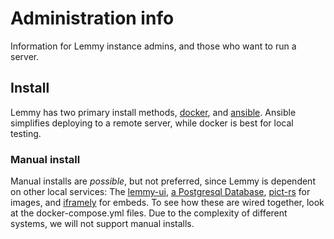 # Administration info

Information for Lemmy instance admins, and those who want to run a server.

## Install

Lemmy has two primary install methods, [docker](administration_install_docker.md), and [ansible](administration_install_ansible.md). Ansible simplifies deploying to a remote server, while docker is best for local testing.

### Manual install

Manual installs are *possible*, but not preferred, since Lemmy is dependent on other local services: The [lemmy-ui](https://github.com/LemmyNet/lemmy-ui), [a Postgresql Database](https://www.postgresql.org/), [pict-rs](https://git.asonix.dog/asonix/pict-rs/) for images, and [iframely](https://iframely.com/) for embeds. To see how these are wired together, look at the docker-compose.yml files. Due to the complexity of different systems, we will not support manual installs.
